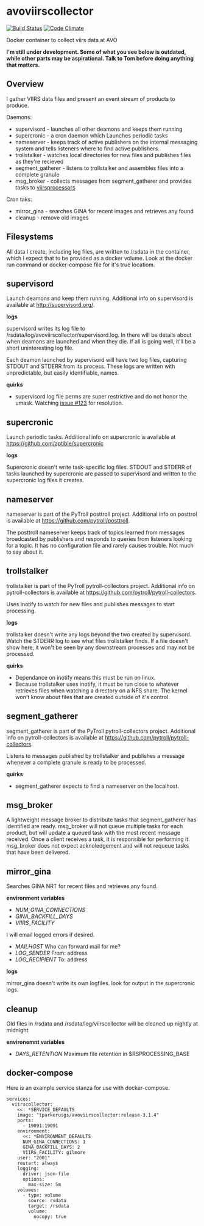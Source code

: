 avoviirscollector
============
[![Build Status](https://travis-ci.org/tparker-usgs/avoviirscollector.svg?branch=master)](https://travis-ci.org/tparker-usgs/avoviirscollector)
[![Code Climate](https://codeclimate.com/github/tparker-usgs/avoviirscollector/badges/gpa.svg)](https://codeclimate.com/github/tparker-usgs/avoviirscollector)

Docker container to collect viirs data at AVO

**I'm still under development. Some of what you see below is outdated, while other parts may be aspirational. Talk to 
Tom before doing anything that matters.**

Overview
--------
I gather VIIRS data files and present an event stream of products to produce. 

Daemons:
  * supervisord - launches all other deamons and keeps them running
  * supercronic - a cron daemon which Launches periodic tasks
  * nameserver - keeps track of active publishers on the internal messaging system and tells listeners where to find 
                 active publishers.
  * trollstalker - watches local directories for new files and publishes files as they're recieved
  * segment_gatherer - listens to trollstalker and assembles files into a complete granule
  * msg_broker - collects messages from segment_gatherer and provides tasks to 
                 [viirsprocessors](https://github.com/tparker-usgs/avoviirsprocessor)
  
Cron taks:
  * mirror_gina - searches GINA for recent images and retrieves any found
  * cleanup - remove old images

Filesystems
-----------
All data I create, including log files, are written to /rsdata in the container, which I expect that to be provided as 
a docker volume. Look at the docker run command or docker-compose file for it's true locatiom.

supervisord
-----------
Launch deamons and keep them running. Additional info on supervisord is available at <http://supervisord.org/>.

**logs**

supervisord writes its log file to /rsdata/log/avoviirscollector/supervisord.log. In there will be details about when 
deamons are launched and when they die. If all is going well, it'll be a short uninteresting log file.

Each deamon launched by supervisord will have two log files, capturing STDOUT and STDERR from its process. These logs 
are written with unpredictable, but easily identifiable, names.

**quirks**

  * supervisord log file perms are super restrictive and do not honor the umask. Watching 
    [issue #123](https://github.com/Supervisor/supervisor/issues/123) for resolution.


supercronic
-----------
Launch periodic tasks. Additional info on supercronic is available at <https://github.com/aptible/supercronic>

**logs**

Supercronic doesn't write task-specific log files. STDOUT and STDERR of tasks launched by supercronic are passed to 
supervisord and written to the supercronic log files it creates.


nameserver
----------
nameserver is part of the PyTroll posttroll project. Additional info on posttrol is available at
<https://github.com/pytroll/posttroll>.

The posttroll nameserver keeps track of topics learned from messages broadcasted by publishers and responds to queries
from listeners looking for a topic. It has no configuration file and rarely causes trouble. Not much to say about it.


trollstalker
------------
trollstalker is part of the PyTroll pytroll-collectors project. Additional info on pytroll-collectors is available at
<https://github.com/pytroll/pytroll-collectors>.

Uses inotify to watch for new files and publishes messages to start processing.

**logs**

trollstalker doesn't write any logs beyond the two created by supervisord. Watch the STDERR log to see what files 
trollstalker finds. If a file doesn't show here, it won't be seen by any downstream processes and may not be processed.

**quirks**

  * Dependance on inotify means this must be run on linux.
  * Because trollstalker uses inotify, it must be run close to whatever retrieves files when watching a directory on a
    NFS share. The kernel won't know about files that are created outside of it's control.
    

segment_gatherer
----------------
segment_gatherer is part of the PyTroll pytroll-collectors project. Additional info on pytroll-collectors is available
at <https://github.com/pytroll/pytroll-collectors>.

Listens to messages published by trollstalker and publishes a message whenever a complete granule is ready to be
processed. 

**quirks**

  * segment_gatherer expects to find a nameserver on the localhost.

msg_broker
----------
A lightweight message broker to distribute tasks that segment_gatherer has identified are ready. msg_broker will not 
queue multiple tasks for each product, but will update a queued task with the most recent message received. Once a 
client receives a task, it is responsible for performing it. msg_broker does not expect acknoledgement and will not
requeue tasks that have been delivered.


mirror_gina
-----------
Searches GINA NRT for recent files and retrieves any found.

**environment variables**
  * _NUM_GINA_CONNECTIONS_
  * _GINA_BACKFILL_DAYS_
  * _VIIRS_FACILITY_ 

I will email logged errors if desired.
  * _MAILHOST_ Who can forward mail for me?
  * _LOG_SENDER_ From: address
  * _LOG_RECIPIENT_ To: address

**logs**

mirror_gina doesn't write its own logfiles. look for output in the supercronic logs.

 
cleanup
-------
Old files in /rsdata and /rsdata/log/viirscollector will be cleaned up nightly at midnight.

**environemnt variables**
  * _DAYS_RETENTION_ Maximum file retention in $RSPROCESSING_BASE


docker-compose
--------------
Here is an example service stanza for use with docker-compose.

    services:
      viirscollector:
        <<: *SERVICE_DEFAULTS
        image: "tparkerusgs/avoviirscollector:release-3.1.4"
        ports: 
          - 19091:19091
        environment:
          <<: *ENVIRONMENT_DEFAULTS
          NUM_GINA_CONNECTIONS: 1
          GINA_BACKFILL_DAYS: 2
          VIIRS_FACILITY: gilmore
        user: "2001"
        restart: always
        logging:
          driver: json-file
          options:
            max-size: 5m
        volumes:
          - type: volume
            source: rsdata
            target: /rsdata
            volume:
              nocopy: true


